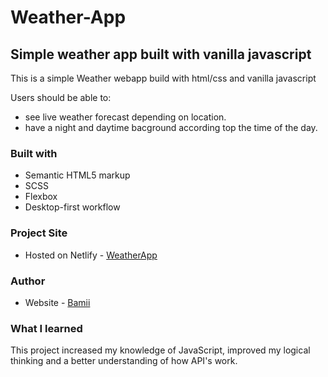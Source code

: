 # Weather-App

## Simple weather app built with vanilla javascript
This is a simple Weather webapp build with html/css and vanilla javascript

Users should be able to:
- see live weather forecast depending on location.
- have a night and daytime bacground according top the time of the day.


### Built with
- Semantic HTML5 markup
- SCSS
- Flexbox
- Desktop-first workflow

### Project Site
- Hosted on Netlify - [WeatherApp](https://bamii-weatherapp.netlify.app/)

### Author
- Website - [Bamii](https://github.com/bamii-a)

### What I learned
This project increased my knowledge of JavaScript, improved my logical thinking and a better understanding of how API's work.
